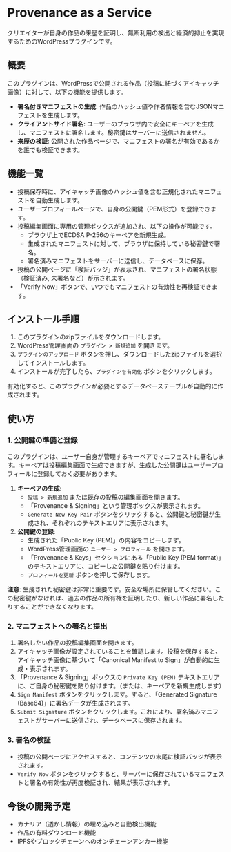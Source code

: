 # Provenance as a Service

クリエイターが自身の作品の来歴を証明し、無断利用の検出と経済的抑止を実現するためのWordPressプラグインです。

## 概要

このプラグインは、WordPressで公開される作品（投稿に紐づくアイキャッチ画像）に対して、以下の機能を提供します。

- **署名付きマニフェストの生成**: 作品のハッシュ値や作者情報を含むJSONマニフェストを生成します。
- **クライアントサイド署名**: ユーザーのブラウザ内で安全にキーペアを生成し、マニフェストに署名します。秘密鍵はサーバーに送信されません。
- **来歴の検証**: 公開された作品ページで、マニフェストの署名が有効であるかを誰でも検証できます。

## 機能一覧

- 投稿保存時に、アイキャッチ画像のハッシュ値を含む正規化されたマニフェストを自動生成します。
- ユーザープロフィールページで、自身の公開鍵（PEM形式）を登録できます。
- 投稿編集画面に専用の管理ボックスが追加され、以下の操作が可能です。
    - ブラウザ上でECDSA P-256のキーペアを新規生成。
    - 生成されたマニフェストに対して、ブラウザに保持している秘密鍵で署名。
    - 署名済みマニフェストをサーバーに送信し、データベースに保存。
- 投稿の公開ページに「検証バッジ」が表示され、マニフェストの署名状態（検証済み, 未署名など）が示されます。
- 「Verify Now」ボタンで、いつでもマニフェストの有効性を再検証できます。

## インストール手順

1. このプラグインのzipファイルをダウンロードします。
2. WordPress管理画面の `プラグイン > 新規追加` を開きます。
3. `プラグインのアップロード` ボタンを押し、ダウンロードしたzipファイルを選択してインストールします。
4. インストールが完了したら、`プラグインを有効化` ボタンをクリックします。

有効化すると、このプラグインが必要とするデータベーステーブルが自動的に作成されます。

## 使い方

### 1. 公開鍵の準備と登録

このプラグインは、ユーザー自身が管理するキーペアでマニフェストに署名します。キーペアは投稿編集画面で生成できますが、生成した公開鍵はユーザープロフィールに登録しておく必要があります。

1. **キーペアの生成**: 
   - `投稿 > 新規追加` または既存の投稿の編集画面を開きます。
   - 「Provenance & Signing」という管理ボックスが表示されます。
   - `Generate New Key Pair` ボタンをクリックすると、公開鍵と秘密鍵が生成され、それぞれのテキストエリアに表示されます。
2. **公開鍵の登録**:
   - 生成された「Public Key (PEM)」の内容をコピーします。
   - WordPress管理画面の `ユーザー > プロフィール` を開きます。
   - 「Provenance & Keys」セクションにある「Public Key (PEM format)」のテキストエリアに、コピーした公開鍵を貼り付けます。
   - `プロフィールを更新` ボタンを押して保存します。

**注意**: 生成された秘密鍵は非常に重要です。安全な場所に保管してください。この秘密鍵がなければ、過去の作品の所有権を証明したり、新しい作品に署名したりすることができなくなります。

### 2. マニフェストへの署名と提出

1. 署名したい作品の投稿編集画面を開きます。
2. アイキャッチ画像が設定されていることを確認します。投稿を保存すると、アイキャッチ画像に基づいて「Canonical Manifest to Sign」が自動的に生成・表示されます。
3. 「Provenance & Signing」ボックスの `Private Key (PEM)` テキストエリアに、ご自身の秘密鍵を貼り付けます。（または、キーペアを新規生成します）
4. `Sign Manifest` ボタンをクリックします。すると、「Generated Signature (Base64)」に署名データが生成されます。
5. `Submit Signature` ボタンをクリックします。これにより、署名済みマニフェストがサーバーに送信され、データベースに保存されます。

### 3. 署名の検証

- 投稿の公開ページにアクセスすると、コンテンツの末尾に検証バッジが表示されます。
- `Verify Now` ボタンをクリックすると、サーバーに保存されているマニフェストと署名の有効性が再度検証され、結果が表示されます。

## 今後の開発予定

- カナリア（透かし情報）の埋め込みと自動検出機能
- 作品の有料ダウンロード機能
- IPFSやブロックチェーンへのオンチェーンアンカー機能